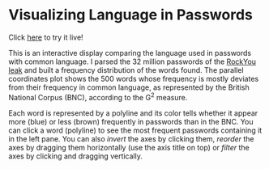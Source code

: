 # Visualizing Language in Passwords

Click [here](http://vialab.science.uoit.ca/wordsinpasswords/) to try it live!

This is an interactive display comparing the language used in passwords with common language. 
I parsed the 32 million passwords of the [RockYou leak](http://techcrunch.com/2009/12/14/rockyou-hack-security-myspace-facebook-passwords/) and built a frequency distribution of the words found.
The parallel coordinates plot shows the 500 words whose frequency is mostly deviates from their frequency in common language, as represented by the British National Corpus (BNC), according to the G<sup>2</sup> measure.

Each word is represented by a polyline and its color tells whether it appear more (blue) or less (brown) frequently in passwords than in the BNC. You can click a word (polyline) to see the most frequent passwords containing it in the left pane. You can also *invert* the axes by clicking them, *reorder* the axes by dragging them horizontally (use the axis title on top) or *filter* the axes by clicking and dragging vertically. 
